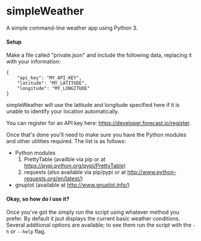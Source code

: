 simpleWeather
=============

A simple command-line weather app using Python 3.

#### Setup

Make a file called "private.json" and include the following data, replacing it with your information:

	{
		"api_key": "MY_API_KEY",
		"latitude": "MY_LATITUDE",
		"longitude": "MY_LONGITUDE"
	}

simpleWeather will use the latitude and longitude specified here if it
is unable to identify your location automatically.

You can register for an API key here: https://developer.forecast.io/register.

Once that's done you'll need to make sure you have the Python modules and
other utilities required. The list is as follows:

- Python modules
	1. PrettyTable (availble via pip or at https://pypi.python.org/pypi/PrettyTable)
	2. requests (also available via pip/pypi or at http://www.python-requests.org/en/latest/)
- gnuplot (available at http://www.gnuplot.info/)


#### Okay, so how do I use it?

Once you've got the simply run the script using whatever method you prefer.
By default it jsut displays the current basic weather conditions. Several
additional options are available; to see them run the script with the `-h`
or `--help` flag.